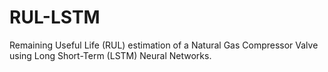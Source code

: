 # RUL-LSTM
Remaining Useful Life (RUL) estimation of a Natural Gas Compressor Valve using Long Short-Term (LSTM) Neural Networks.
